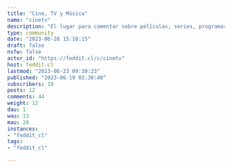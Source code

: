 ```yaml
---
title: "Cine, TV y Música" 
name: "cinetv"
description: "El lugar para comentar sobre películas, series, programas de televisión y música.Se permiten **spoilers** pero deben estar debidamente advertidos en el título del post como [spoilers] y  [etiquetados](https://join-lemmy.org/docs/en/users/02-media.html) dentro de los comentarios de la siguiente manera:```::: spoiler [advertencia spoiler]Comentario con spoiler :::```"
type: community
date: "2023-06-28 15:18:15"
draft: false
nsfw: false
actor_id: "https://feddit.cl/c/cinetv"
host: feddit.cl
lastmod: "2023-06-23 09:30:23"
published: "2023-06-19 03:38:40"
subscribers: 10
posts: 12
comments: 44
weight: 12
dau: 1
wau: 13
mau: 20
instances:
- "feddit_cl"
tags: 
- "feddit_cl"

---
```

